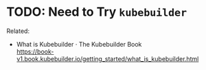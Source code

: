 # TODO: Need to Try `kubebuilder`

Related:

* What is Kubebuilder · The Kubebuilder Book  
  <https://book-v1.book.kubebuilder.io/getting_started/what_is_kubebuilder.html>
